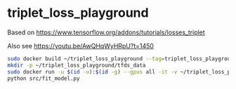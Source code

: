 # triplet_loss_playground

Based on https://www.tensorflow.org/addons/tutorials/losses_triplet

Also see https://youtu.be/AwQHqWyHRpU?t=1450

```bash
sudo docker build ~/triplet_loss_playground --tag=triplet_loss_playground
mkdir -p ~/triplet_loss_playground/tfds_data
sudo docker run -u $(id -u):$(id -g) --gpus all -it -v ~/triplet_loss_playground:/home/triplet_loss_playground triplet_loss_playground bash
python src/fit_model.py
```